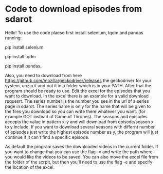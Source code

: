 # Code to download episodes from sdarot
Hello!
To use the code plaese first install selenium, tqdm and pandas running:

pip install selenium

pip install tqdm

pip install pandas.

Also, you need to download from here https://github.com/mozilla/geckodriver/releases the geckodriver for your system, unzip it and put it in a folder which is in your PATH.
After that the program should be ready to use. 
Edit the excel for the episodes that you want to download.
In the excel there is an example for a valid download requesrt.
The series number is the number you see in the url of a series page in sdarot.
The series name is only for the name that will be given to the files you download so you can write there whatever you want. (for example GOT instead of Game of Thrones).
The seasons and episodes accepts the value in pattern x-y and will download from episode/season x to y include.
If you want to download several seasons with differnt number of episodes just write the highest episode number as y, the program will just continue if it can't find a specific episode.

As default the program saves the downloaded videos in the current folder. If you want to change that you can use the flag -v and write the path where you would like the videos to be saved.
You can also move the excel file from the folder of the scrpit, but then you'll need to use the flag -e and specify the location of the excel.
